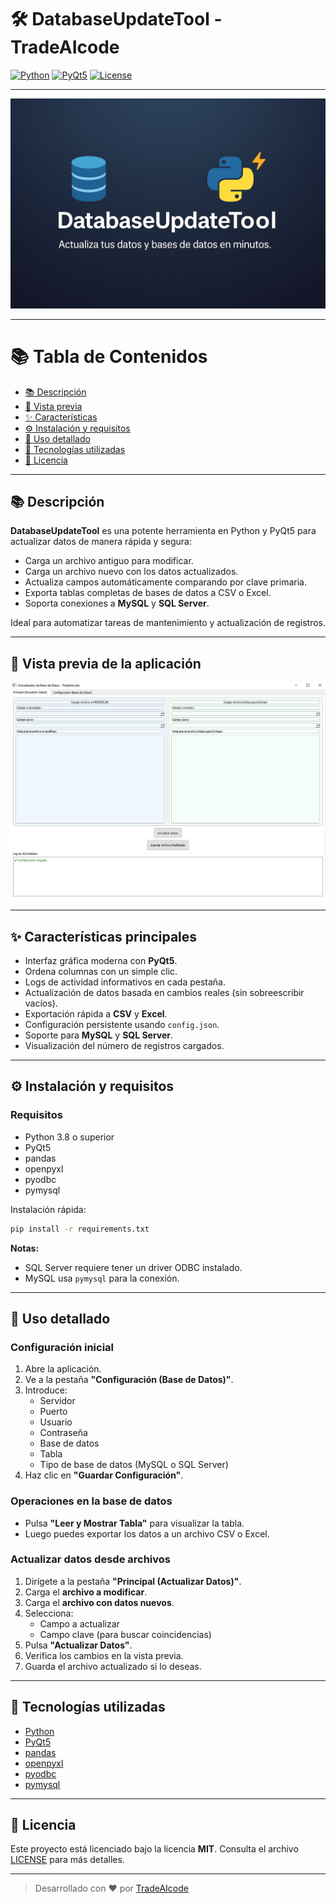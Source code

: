 # 🛠️ DatabaseUpdateTool - TradeAIcode

[![Python](https://img.shields.io/badge/Python-3.9-blue)](https://www.python.org/)
[![PyQt5](https://img.shields.io/badge/PyQt5-5.15-green)](https://pypi.org/project/PyQt5/)
[![License](https://img.shields.io/badge/License-MIT-yellow.svg)](LICENSE)

---

<p align="center">
  <img src="imagenes/logo.png" alt="DatabaseUpdateTool portada" width="800"/>
</p>

---

# 📚 Tabla de Contenidos
- [📚 Descripción](#-descripción)
- [📸 Vista previa](#-vista-previa-de-la-aplicación)
- [✨ Características](#-características-principales)
- [⚙️ Instalación y requisitos](#-instalación-y-requisitos)
- [🚀 Uso detallado](#-uso-detallado)
- [💪 Tecnologías utilizadas](#-tecnologías-utilizadas)
- [📄 Licencia](#-licencia)

---

## 📚 Descripción

**DatabaseUpdateTool** es una potente herramienta en Python y PyQt5 para actualizar datos de manera rápida y segura:

- Carga un archivo antiguo para modificar.
- Carga un archivo nuevo con los datos actualizados.
- Actualiza campos automáticamente comparando por clave primaria.
- Exporta tablas completas de bases de datos a CSV o Excel.
- Soporta conexiones a **MySQL** y **SQL Server**.

Ideal para automatizar tareas de mantenimiento y actualización de registros.

---

## 📸 Vista previa de la aplicación

<p align="center">
  <img src="imagenes/portada.jpg" alt="Vista previa del GUI"/>
</p>

---

## ✨ Características principales

- Interfaz gráfica moderna con **PyQt5**.
- Ordena columnas con un simple clic.
- Logs de actividad informativos en cada pestaña.
- Actualización de datos basada en cambios reales (sin sobreescribir vacíos).
- Exportación rápida a **CSV** y **Excel**.
- Configuración persistente usando `config.json`.
- Soporte para **MySQL** y **SQL Server**.
- Visualización del número de registros cargados.

---

## ⚙️ Instalación y requisitos

### Requisitos

- Python 3.8 o superior
- PyQt5
- pandas
- openpyxl
- pyodbc
- pymysql

Instalación rápida:

```bash
pip install -r requirements.txt
```

**Notas:**
- SQL Server requiere tener un driver ODBC instalado.
- MySQL usa `pymysql` para la conexión.

---

## 🚀 Uso detallado

### Configuración inicial

1. Abre la aplicación.
2. Ve a la pestaña **"Configuración (Base de Datos)"**.
3. Introduce:
   - Servidor
   - Puerto
   - Usuario
   - Contraseña
   - Base de datos
   - Tabla
   - Tipo de base de datos (MySQL o SQL Server)
4. Haz clic en **"Guardar Configuración"**.

### Operaciones en la base de datos

- Pulsa **"Leer y Mostrar Tabla"** para visualizar la tabla.
- Luego puedes exportar los datos a un archivo CSV o Excel.

### Actualizar datos desde archivos

1. Dirígete a la pestaña **"Principal (Actualizar Datos)"**.
2. Carga el **archivo a modificar**.
3. Carga el **archivo con datos nuevos**.
4. Selecciona:
   - Campo a actualizar
   - Campo clave (para buscar coincidencias)
5. Pulsa **"Actualizar Datos"**.
6. Verifica los cambios en la vista previa.
7. Guarda el archivo actualizado si lo deseas.

---

## 💪 Tecnologías utilizadas

- [Python](https://www.python.org/)
- [PyQt5](https://pypi.org/project/PyQt5/)
- [pandas](https://pandas.pydata.org/)
- [openpyxl](https://openpyxl.readthedocs.io/en/stable/)
- [pyodbc](https://github.com/mkleehammer/pyodbc)
- [pymysql](https://pymysql.readthedocs.io/en/latest/)

---

## 📄 Licencia

Este proyecto está licenciado bajo la licencia **MIT**. Consulta el archivo [LICENSE](LICENSE) para más detalles.

---

> Desarrollado con ❤️ por [TradeAIcode](https://github.com/TradeAIcode)

